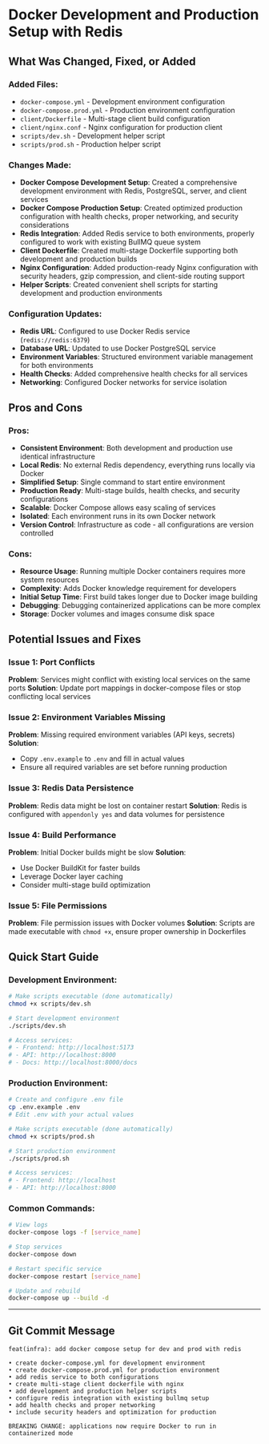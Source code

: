 # Docker Development and Production Setup with Redis

## What Was Changed, Fixed, or Added

### Added Files:

- `docker-compose.yml` - Development environment configuration
- `docker-compose.prod.yml` - Production environment configuration
- `client/Dockerfile` - Multi-stage client build configuration
- `client/nginx.conf` - Nginx configuration for production client
- `scripts/dev.sh` - Development helper script
- `scripts/prod.sh` - Production helper script

### Changes Made:

- **Docker Compose Development Setup**: Created a comprehensive development environment with Redis, PostgreSQL, server, and client services
- **Docker Compose Production Setup**: Created optimized production configuration with health checks, proper networking, and security considerations
- **Redis Integration**: Added Redis service to both environments, properly configured to work with existing BullMQ queue system
- **Client Dockerfile**: Created multi-stage Dockerfile supporting both development and production builds
- **Nginx Configuration**: Added production-ready Nginx configuration with security headers, gzip compression, and client-side routing support
- **Helper Scripts**: Created convenient shell scripts for starting development and production environments

### Configuration Updates:

- **Redis URL**: Configured to use Docker Redis service (`redis://redis:6379`)
- **Database URL**: Updated to use Docker PostgreSQL service
- **Environment Variables**: Structured environment variable management for both environments
- **Health Checks**: Added comprehensive health checks for all services
- **Networking**: Configured Docker networks for service isolation

## Pros and Cons

### Pros:

- **Consistent Environment**: Both development and production use identical infrastructure
- **Local Redis**: No external Redis dependency, everything runs locally via Docker
- **Simplified Setup**: Single command to start entire environment
- **Production Ready**: Multi-stage builds, health checks, and security configurations
- **Scalable**: Docker Compose allows easy scaling of services
- **Isolated**: Each environment runs in its own Docker network
- **Version Control**: Infrastructure as code - all configurations are version controlled

### Cons:

- **Resource Usage**: Running multiple Docker containers requires more system resources
- **Complexity**: Adds Docker knowledge requirement for developers
- **Initial Setup Time**: First build takes longer due to Docker image building
- **Debugging**: Debugging containerized applications can be more complex
- **Storage**: Docker volumes and images consume disk space

## Potential Issues and Fixes

### Issue 1: Port Conflicts

**Problem**: Services might conflict with existing local services on the same ports
**Solution**: Update port mappings in docker-compose files or stop conflicting local services

### Issue 2: Environment Variables Missing

**Problem**: Missing required environment variables (API keys, secrets)
**Solution**:

- Copy `.env.example` to `.env` and fill in actual values
- Ensure all required variables are set before running production

### Issue 3: Redis Data Persistence

**Problem**: Redis data might be lost on container restart
**Solution**: Redis is configured with `appendonly yes` and data volumes for persistence

### Issue 4: Build Performance

**Problem**: Initial Docker builds might be slow
**Solution**:

- Use Docker BuildKit for faster builds
- Leverage Docker layer caching
- Consider multi-stage build optimization

### Issue 5: File Permissions

**Problem**: File permission issues with Docker volumes
**Solution**: Scripts are made executable with `chmod +x`, ensure proper ownership in Dockerfiles

## Quick Start Guide

### Development Environment:

```bash
# Make scripts executable (done automatically)
chmod +x scripts/dev.sh

# Start development environment
./scripts/dev.sh

# Access services:
# - Frontend: http://localhost:5173
# - API: http://localhost:8000
# - Docs: http://localhost:8000/docs
```

### Production Environment:

```bash
# Create and configure .env file
cp .env.example .env
# Edit .env with your actual values

# Make scripts executable (done automatically)
chmod +x scripts/prod.sh

# Start production environment
./scripts/prod.sh

# Access services:
# - Frontend: http://localhost
# - API: http://localhost:8000
```

### Common Commands:

```bash
# View logs
docker-compose logs -f [service_name]

# Stop services
docker-compose down

# Restart specific service
docker-compose restart [service_name]

# Update and rebuild
docker-compose up --build -d
```

---

## Git Commit Message

```
feat(infra): add docker compose setup for dev and prod with redis

• create docker-compose.yml for development environment
• create docker-compose.prod.yml for production environment
• add redis service to both configurations
• create multi-stage client dockerfile with nginx
• add development and production helper scripts
• configure redis integration with existing bullmq setup
• add health checks and proper networking
• include security headers and optimization for production

BREAKING CHANGE: applications now require Docker to run in containerized mode
```
